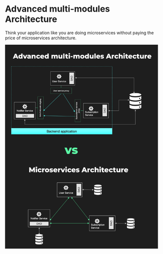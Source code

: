 # Advanced multi-modules Architecture
Think your application like you are doing microservices without paying the price of microservices architecture.

![dsd](./images/microservics-vs-advanced-multi-modules.png)